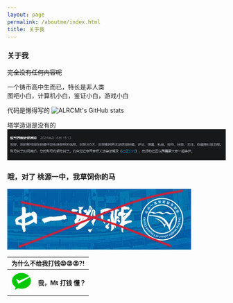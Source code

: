 ```yaml
---
layout: page
permalink: /aboutme/index.html
title: 关于我
---
```


### 关于我

~~完全没有任何内容呢~~

一个铸币高中生而已，特长是非人类  
图吧小白，计算机小白，鉴证小白，游戏小白  



代码是懒得写的
![ALRCMt's GitHub stats](https://github-readme-stats.vercel.app/api?username=ALRCMt&show_icons=true&theme=cobalt)

塔学造诣是没有的
<img src="./images/ban.png">



<h3>哦，对了 桃源一中，我草饲你的马</h3>

<img src="./images/tyyz.jpg" alt="TYYZSM">

<table>
<tr>
<th colspan=2>为什么不给我打钱😡😡😡?!</th>
</tr>
<tr>
<th><a href="./images/wxlll.jpg"><img width="50" height="50" src="./images/wechatpay.png"></a></th>
<th>我，Mt 打钱 懂？</th>
</tr>
</table>
